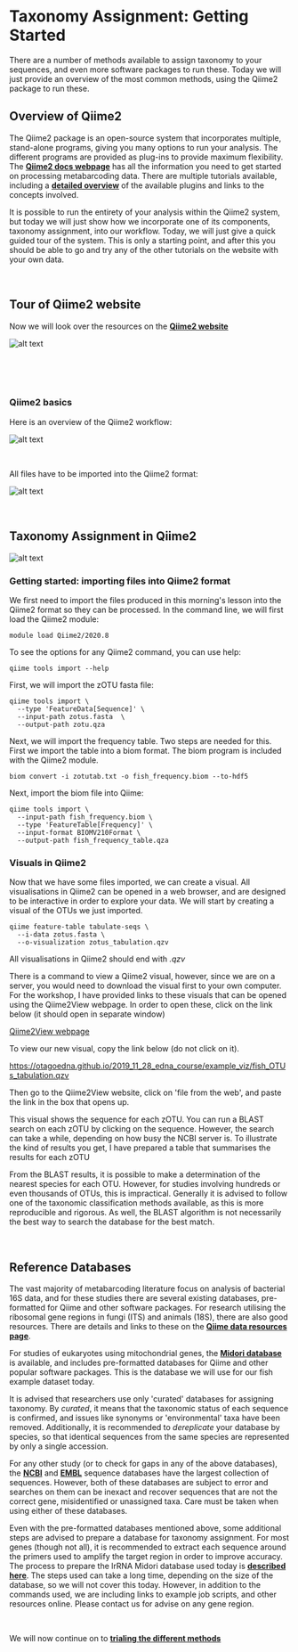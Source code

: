 # Taxonomy Assignment: Getting Started

There are a number of methods available to assign taxonomy to your sequences, and even more software packages to run these. Today we will just provide an overview of the most common methods, using the Qiime2 package to run these. 

## Overview of Qiime2

The Qiime2 package is an open-source system that incorporates multiple, stand-alone programs, giving you many options to run your analysis. The different programs are provided as plug-ins to provide maximum flexibility. The [**Qiime2 docs webpage**](https://docs.qiime2.org/2020.8/) has all the information you need to get started on processing metabarcoding data. There are multiple tutorials available, including a [**detailed overview**](https://docs.qiime2.org/2020.8/tutorials/overview/) of the available plugins and links to the concepts involved. 

It is possible to run the entirety of your analysis within the Qiime2 system, but today we will just show how we incorporate one of its components, taxonomy assignment, into our workflow. Today, we will just give a quick guided tour of the system. This is only a starting point, and after this you should be able to go and try any of the other tutorials on the website with your own data.

<br>

## Tour of Qiime2 website

Now we will look over the resources on the [**Qiime2 website**](https://docs.qiime2.org/2020.8/)

![alt text](day5_images/quickTour.png)

<br><br><br>

### Qiime2 basics

Here is an overview of the Qiime2 workflow:

![alt text](day5_images/qiime2pipeline.png)

<br>

All files have to be imported into the Qiime2 format:


![alt text](day5_images/qii2datatypes.png)

<br>

## Taxonomy Assignment in Qiime2


![alt text](day5_images/qiime_taxonomy_workflow.png)


### Getting started: importing files into Qiime2 format

We first need to import the files produced in this morning's lesson into the Qiime2 format so they can be processed. In the command line, we will first load the Qiime2 module:

```
module load Qiime2/2020.8
```

To see the options for any Qiime2 command, you can use help:

```
qiime tools import --help
```

First, we will import the zOTU fasta file:

```
qiime tools import \
  --type 'FeatureData[Sequence]' \
  --input-path zotus.fasta  \
  --output-path zotu.qza
```

Next, we will import the frequency table. Two steps are needed for this. First we import the table into a biom format. The biom program is included with the Qiime2 module.

```
biom convert -i zotutab.txt -o fish_frequency.biom --to-hdf5
```

Next, import the biom file into Qiime:

```
qiime tools import \
  --input-path fish_frequency.biom \
  --type 'FeatureTable[Frequency]' \
  --input-format BIOMV210Format \
  --output-path fish_frequency_table.qza
```

### Visuals in Qiime2

Now that we have some files imported, we can create a visual. All visualisations in Qiime2 can be opened in a web browser, and are designed to be interactive in order to explore your data. We will start by creating a visual of the OTUs we just imported.

```
qiime feature-table tabulate-seqs \
  --i-data zotus.fasta \
  --o-visualization zotus_tabulation.qzv
```

All visualisations in Qiime2 should end with *.qzv*

There is a command to view a Qiime2 visual, however, since we are on a server, you would need to download the visual first to your own computer. For the workshop, I have provided links to these visuals that can be opened using the Qiime2View webpage. In order to open these, click on the link below (it should open in separate window)

[Qiime2View webpage](https://view.qiime2.org/)

To view our new visual, copy the link below (do not click on it).

https://otagoedna.github.io/2019_11_28_edna_course/example_viz/fish_OTUs_tabulation.qzv

Then go to the Qiime2View website, click on 'file from the web', and paste the link in the box that opens up.

This visual shows the sequence for each zOTU. You can run a BLAST search on each zOTU by clicking on the sequence. However, the search can take a while, depending on how busy the NCBI server is. To illustrate the kind of results you get, I have prepared a table that summarises the results for each zOTU

From the BLAST results, it is possible to make a determination of the nearest species for each OTU. However, for studies involving hundreds or even thousands of OTUs, this is impractical. Generally it is advised to follow one of the taxonomic classification methods available, as this is more reproducible and rigorous. As well, the BLAST algorithm is not necessarily the best way to search the database for the best match. 

<br>

## Reference Databases

The vast majority of metabarcoding literature focus on analysis of bacterial 16S data, and for these studies there are several existing databases, pre-formatted for Qiime and other software packages. For research utilising the ribosomal gene regions in fungi (ITS) and animals (18S), there are also good resources. There are details and links to these on the [**Qiime data resources page**](https://docs.qiime2.org/2020.8/data-resources/).

For studies of eukaryotes using mitochondrial genes, the [**Midori database**](http://www.reference-midori.info/) is available, and includes pre-formatted databases for Qiime and other popular software packages. This is the database we will use for our fish example dataset today. 

It is advised that researchers use only 'curated' databases for assigning taxonomy. By *curated*, it means that the taxonomic status of each sequence is confirmed, and issues like synonyms or 'environmental' taxa have been removed. Additionally, it is recommended to *dereplicate* your database by species, so that identical sequences from the same species are represented by only a single accession. 

For any other study (or to check for gaps in any of the above databases), the [**NCBI**](https://www.ncbi.nlm.nih.gov/) and [**EMBL**](https://www.embl.org/) sequence databases have the largest collection of sequences. However, both of these databases are subject to error and searches on them can be inexact and recover sequences that are not the correct gene, misidentified or unassigned taxa. Care must be taken when using either of these databases.

Even with the pre-formatted databases mentioned above, some additional steps are advised to prepare a database for taxonomy assignment. For most genes (though not all), it is recommended to extract each sequence around the primers used to amplify the target region in order to improve accuracy.  The process to prepare the lrRNA Midori database used today is [**described here**](preparing_database.md). The steps used can take a long time, depending on the size of the database, so we will not cover this today. However, in addition to the commands used, we are including links to example job scripts, and other resources online. Please contact us for advise on any gene region. 


<br>

We will now continue on to [**trialing the different methods**](tax_assignment_part2.md)